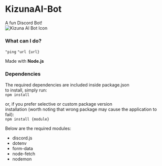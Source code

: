 # KizunaAI-Bot
A fun Discord Bot!
<br>
![Kizuna AI Bot Icon](http://static.sticker.ly/sticker_pack/7TrQjLCP4helYNI5vvXOVQ/NK5T6Z/2/6b68b769-14e4-4040-9eca-f2ff6fd4a78b.png)

### What can I do?

` "ping `
` "url {url} `

Made with **Node.js**

### Dependencies

The required dependencies are included inside package.json  
to install, simply run:  
`npm install`

or, if you prefer selective or custom package version  
installation (worth noting that wrong package may cause the application to fail):  
`npm install {module}`  

Below are the required modules:

- discord.js
- dotenv
- form-data
- node-fetch
- nodemon
